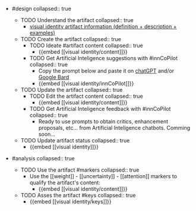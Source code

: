 
- #design
   collapsed:: true
  - TODO Understand the artifact
    collapsed:: true
    - [visual identity artifact information (definition + description + examples)](https://go.innbok.com/#/page/innBoK%2Fvisual-identity%2Finfo)
  - TODO Create the artifact
     collapsed:: true
    - TODO Ideate #artifact content
      collapsed:: true
      - {{embed [[visual identity/content]]}}
    - TODO Get Artificial Inteligence suggestions with #innCoPilot
      collapsed:: true
      - Copy the prompt below and paste it on [chatGPT](https://chat.openai.com) and/or [Google Bard](https://bard.google.com/chat)
      - {{embed [[visual identity/innCoPilot]]}}
  - TODO Update the artifact
    collapsed:: true
    - TODO Edit the artifact content
     collapsed:: true
      - {{embed [[visual identity/content]]}}
    - TODO Get Artificial Inteligence feedback with #innCoPilot
      collapsed:: true
      - Ready to use prompts to obtain critics, enhancement proposals, etc... from Artificial Inteligence chatbots. Comming soon...
  - TODO Update artifact status
    collapsed:: true
    - {{embed [[visual identity]]}}


- #analysis
  collapsed:: true
  - TODO Use the artifact #markers
    collapsed:: true
    - Use the [[weight]] - [[uncertainty]] - [[attention]] markers to qualify the artifact's content:
      - {{embed [[visual identity/content]]}}
  - TODO Asses the artifact #keys
    collapsed:: true
    - {{embed [[visual identity/keys]]}}



